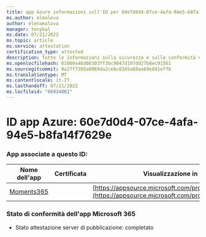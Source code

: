 ```yaml
---
title: app Azure informazioni sull'ID per 60e7d0d4-07ce-4afa-94e5-b8fa14f7629e
ms.author: elmalova
author: elenamalova
manager: tonybal
ms.date: 07/21/2022
ms.topic: article
ms.service: attestation
certification_type: attested
description: Tutte le informazioni sulla sicurezza e sulla conformità disponibili per 60e7d0d4-07ce-4afa-94e5-b8fa14f7629e.
ms.openlocfilehash: 61060a46d06303ff3bc9047d197dd27b8ec91561
ms.sourcegitcommit: 0a27f7395a0969da2cebc8345a88aa69e841eff6
ms.translationtype: MT
ms.contentlocale: it-IT
ms.lasthandoff: 07/21/2022
ms.locfileid: "66924861"
---
```

# <a name="azure-app-id-60e7d0d4-07ce-4afa-94e5-b8fa14f7629e"></a>ID app Azure: 60e7d0d4-07ce-4afa-94e5-b8fa14f7629e


### <a name="apps-associated-with-this-id"></a>App associate a questo ID:
| **Nome dell'app** | **Certificata** | **Visualizzazione in AppSource** |
|--------------|---------------|-----------------------|
| [Moments365](../forward/WA200004337.md) |  | [https://appsource.microsoft.com/product/office/WA200004337](https://appsource.microsoft.com/product/office/WA200004337) |

### <a name="microsoft-365-app-compliance-status"></a>Stato di conformità dell'app Microsoft 365
- Stato attestazione server di pubblicazione: completato
